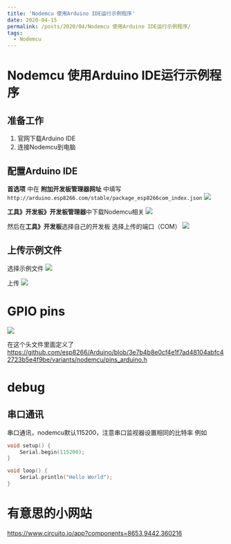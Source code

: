 ```yaml
---
title: 'Nodemcu 使用Arduino IDE运行示例程序'
date: 2020-04-15
permalink: /posts/2020/04/Nodemcu 使用Arduino IDE运行示例程序/
tags:
  - Nodemcu
---
```


# Nodemcu 使用Arduino IDE运行示例程序

## 准备工作
1. 官网下载Arduino IDE
1. 连接Nodemcu到电脑

## 配置Arduino IDE

**首选项** 中在 **附加开发板管理器网址** 中填写``http://arduino.esp8266.com/stable/package_esp8266com_index.json``
![](https://i.imgur.com/XHmMMuK.png)

**工具》开发板》开发板管理器**中下载Nodemcu相关
![](https://i.imgur.com/qxhNSNv.png)

然后在**工具》开发板**选择自己的开发板
选择上传的端口（COM）
![](https://i.imgur.com/L6RUYxz.png)

## 上传示例文件
选择示例文件
![](https://i.imgur.com/0NlEv94.png)

上传
![](https://i.imgur.com/VIV7vNt.png)

# GPIO pins 

![](https://i.imgur.com/faZ66Ut.png)

在这个头文件里面定义了
https://github.com/esp8266/Arduino/blob/3e7b4b8e0cf4e1f7ad48104abfc42723b5e4f9be/variants/nodemcu/pins_arduino.h

# debug

## 串口通讯
串口通讯，nodemcu默认115200，注意串口监视器设置相同的比特率
例如
```C
void setup() {
	Serial.begin(115200);
}

void loop() {
	Serial.println("Hello World");
}
```

# 有意思的小网站
https://www.circuito.io/app?components=8653,9442,360216